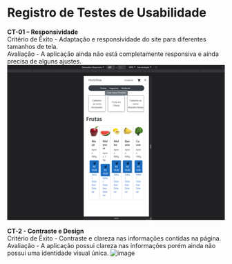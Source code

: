 # Registro de Testes de Usabilidade

**CT-01 – Responsividade** <br>
Critério de Êxito - Adaptação e responsividade do site para diferentes tamanhos de tela. <br>
Avaliação - A aplicação ainda não está completamente responsiva e ainda precisa de alguns ajustes.
![image](/docs/img/Responsivo.png)


**CT-2 - Contraste e Design** <br> 
Critério de Êxito - Contraste e clareza nas informações contidas na página. <br>
Avaliação - A aplicação possui clareza nas informações porém ainda não possui uma identidade visual única.
![image](/docs/img/TemplatePadrãoTeste.png)

